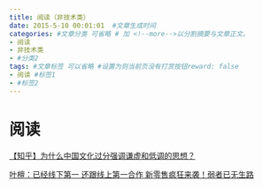 ```yaml
---
title: 阅读（非技术类）
date: 2015-5-10 00:01:01  #文章生成时间
categories: #文章分类 可省略 # 加 <!--more-->以分割摘要与文章正文。
- 阅读
- 非技术类
- #分类2
tags: #文章标签 可以省略 #设置为则当前页没有打赏按钮reward: false
- 阅读 #标签1
- #标签2
---
```

# 阅读 #
<!--more-->

[【知乎】为什么中国文化过分强调谦虚和低调的思想？](https://www.zhihu.com/question/53053454)

[叶檀：已经线下第一 还跟线上第一合作 新零售疯狂来袭！弱者已无生路 ](https://mp.weixin.qq.com/s/rn5kNkUgfRvbSX0QqLfQ9Q)
